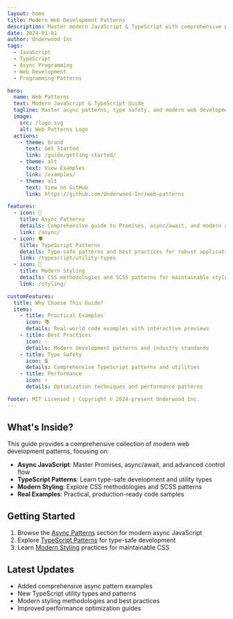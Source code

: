 ```yaml
---
layout: home
title: Modern Web Development Patterns
description: Master modern JavaScript & TypeScript with comprehensive patterns for async programming, type safety, and modern styling. Includes real-world examples and best practices.
date: 2024-01-01
author: Underwood Inc
tags:
  - JavaScript
  - TypeScript
  - Async Programming
  - Web Development
  - Programming Patterns

hero:
  name: Web Patterns
  text: Modern JavaScript & TypeScript Guide
  tagline: Master async patterns, type safety, and modern web development
  image:
    src: /logo.svg
    alt: Web Patterns Logo
  actions:
    - theme: brand
      text: Get Started
      link: /guide/getting-started/
    - theme: alt
      text: View Examples
      link: /examples/
    - theme: alt
      text: View on GitHub
      link: https://github.com/Underwood-Inc/web-patterns

features:
  - icon: 🔄
    title: Async Patterns
    details: Comprehensive guide to Promises, async/await, and modern async patterns
    link: /async/
  - icon: 🛡️
    title: TypeScript Patterns
    details: Type-safe patterns and best practices for robust applications
    link: /typescript/utility-types
  - icon: 🎨
    title: Modern Styling
    details: CSS methodologies and SCSS patterns for maintainable styles
    link: /styling/

customFeatures:
  title: Why Choose This Guide?
  items:
    - title: Practical Examples
      icon: 📚
      details: Real-world code examples with interactive previews
    - title: Best Practices
      icon: ✨
      details: Modern development patterns and industry standards
    - title: Type Safety
      icon: 🔒
      details: Comprehensive TypeScript patterns and utilities
    - title: Performance
      icon: ⚡
      details: Optimization techniques and performance patterns

footer: MIT Licensed | Copyright © 2024-present Underwood Inc.
---
```


## What's Inside?

This guide provides a comprehensive collection of modern web development patterns, focusing on:

- **Async JavaScript**: Master Promises, async/await, and advanced control flow
- **TypeScript Patterns**: Learn type-safe development and utility types
- **Modern Styling**: Explore CSS methodologies and SCSS patterns
- **Real Examples**: Practical, production-ready code samples

## Getting Started

1. Browse the [Async Patterns](/async/) section for modern async JavaScript
2. Explore [TypeScript Patterns](/typescript/utility-types) for type-safe development
3. Learn [Modern Styling](/styling/) practices for maintainable CSS

## Latest Updates

- Added comprehensive async pattern examples
- New TypeScript utility types and patterns
- Modern styling methodologies and best practices
- Improved performance optimization guides
